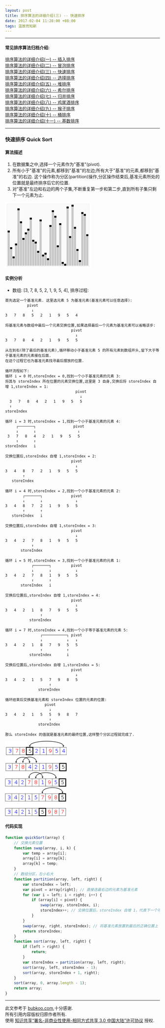 ```yaml
---
layout: post
title: 排序算法的详细介绍(三) -- 快速排序
date: 2017-02-04 11:28:00 +08:00
tags: 温故而知新
---
```


***

#### 常见排序算法归档介绍:

[排序算法的详细介绍(一) -- 插入排序][insertion_sort]  
[排序算法的详细介绍(二) -- 冒泡排序][bubble_sort]  
[排序算法的详细介绍(三) -- 快速排序][quick_sort]  
[排序算法的详细介绍(四) -- 选择排序][selection_sort]  
[排序算法的详细介绍(五) -- 堆排序][heap_sort]  
[排序算法的详细介绍(六) -- 希尔排序][shell_sort]  
[排序算法的详细介绍(七) -- 归并排序][merge_sort]  
[排序算法的详细介绍(八) -- 鸡尾酒排序][cocktail_sort]  
[排序算法的详细介绍(九) -- 猴子排序][bogo_sort]  
[排序算法的详细介绍(十) -- 桶排序][bucket_sort]  
[排序算法的详细介绍(十一) -- 基数排序][radix_sort]  

***

### 快速排序 Quick Sort

#### 算法描述

1. 在数据集之中,选择一个元素作为"基准"(pivot).
2. 所有小于"基准"的元素,都移到"基准"的左边;所有大于"基准"的元素,都移到"基准"的右边. 这个操作称为分区(partition)操作,分区操作结束后,基准元素所处的位置就是最终排序后它的位置.
3. 对"基准"左边和右边的两个子集,不断重复第一步和第二步,直到所有子集只剩下一个元素为止.

![Sorting_quicksort_anim][Sorting_quicksort_anim]

#### 实例分析

* 数组: [3, 7, 8, 5, 2, 1, 9, 5, 4], 排序过程:

```plain
首先选定一个基准元素. 这里选元素 5 为基准元素(基准元素可以任意选择):
          pivot
            ↓
3   7   8   5   2   1   9   5   4

将基准元素与数组中最后一个元素交换位置,如果选择最后一个元素为基准元素可以省略该步:
                              pivot
                                ↓
3   7   8   4   2   1   9   5   5

从左到右(除了最后的基准元素),循环移动小于基准元素 5 的所有元素到数组开头,留下大于等于基准元素的元素接在后面.
在这个过程它也为基准元素找寻最后摆放的位置.

循环流程如下:
循环 i = 0 时,storeIndex = 0,找到一个小于基准元素的元素 3:
将其与 storeIndex 所在位置的元素交换位置,这里是 3 自身,交换后将 storeIndex 自增 1,storeIndex = 1:
                                pivot
                                  ↓
  3   7   8   4   2   1   9   5   5
  ↑
storeIndex

循环 i = 3 时,storeIndex = 1,找到一个小于基准元素的元素 4:
     ┌───────┐                 pivot
     ↓       ↓                   ↓
 3   7   8   4   2   1   9   5   5
     ↑       ↑
storeIndex   i

交换位置后,storeIndex 自增 1,storeIndex = 2:
                              pivot
                                ↓
3   4   8   7   2   1   9   5   5
        ↑           
   storeIndex
   
循环 i = 4 时,storeIndex = 2,找到一个小于基准元素的元素 2:
        ┌───────┐             pivot
        ↓       ↓               ↓
3   4   8   7   2   1   9   5   5
        ↑       ↑
   storeIndex   i

交换位置后,storeIndex 自增 1,storeIndex = 3:
                              pivot
                                ↓
3   4   2   7   8   1   9   5   5
            ↑           
       storeIndex

循环 i = 5 时,storeIndex = 3,找到一个小于基准元素的元素 1:
            ┌───────┐         pivot
            ↓       ↓           ↓
3   4   2   7   8   1   9   5   5
            ↑       ↑
       storeIndex   i
       
交换后位置后,storeIndex 自增 1,storeIndex = 4:
                              pivot
                                ↓
3   4   2   1   8   7   9   5   5
                ↑           
           storeIndex

循环 i = 7 时,storeIndex = 4,找到一个小于等于基准元素的元素 5:
                ┌───────────┐ pivot
                ↓           ↓   ↓
3   4   2   1   8   7   9   5   5
                ↑           ↑
           storeIndex       i

交换后位置后,storeIndex 自增 1,storeIndex = 5:
                              pivot
                                ↓
3   4   2   1   5   7   9   8   5
                    ↑           
               storeIndex

循环结束后交换基准元素和 storeIndex 位置的元素的位置:
                  pivot
                    ↓
3   4   2   1   5   5   9   8   7
                    ↑           
               storeIndex

那么 storeIndex 的值就是基准元素的最终位置,这样整个分区过程就完成了.
```

![Quick_sort_Partition_example][Quick_sort_Partition_example]

#### 代码实现

```JavaScript
function quickSort(array) {
	// 交换元素位置
	function swap(array, i, k) {
		var temp = array[i];
		array[i] = array[k];
		array[k] = temp;
	}
	// 数组分区，左小右大
	function partition(array, left, right) {
		var storeIndex = left;        
		var pivot = array[right]; // 直接选最右边的元素为基准元素
		for (var i = left; i < right; i++) {
			if (array[i] < pivot) {
				swap(array, storeIndex, i);
				storeIndex++; // 交换位置后，storeIndex 自增 1，代表下一个可能要交换的位置
			}
		}
		swap(array, right, storeIndex); // 将基准元素放置到最后的正确位置上
		return storeIndex;
	}
	function sort(array, left, right) {
		if (left > right) {
			return;
		}
		var storeIndex = partition(array, left, right);
		sort(array, left, storeIndex - 1);
		sort(array, storeIndex + 1, right);
	}
	sort(array, 0, array.length - 1);
	return array;
}
```

***

此文参考于 [bubkoo.com][bubkoo.com],十分感谢.  
所有引用内容版权归原作者所有.  
使用 [知识共享“署名-非商业性使用-相同方式共享 3.0 中国大陆”许可协议][Lisence] 授权.

[bubkoo.com]: http://bubkoo.com/2014/01/17/sort-algorithm/archives/
[Lisence]: https://creativecommons.org/licenses/by-nc-sa/3.0/cn/

[insertion_sort]: /2017/02/sort-algorithm-1-insertion-sort/ 'insertion_sort'
[bubble_sort]: /2017/02/sort-algorithm-2-bubble-sort/ 'bubble_sort'
[quick_sort]: /2017/02/sort-algorithm-3-quick-sort/ 'quick_sort'
[selection_sort]: /2017/02/sort-algorithm-4-selection-sort/ 'selection_sort'
[heap_sort]: /2017/02/sort-algorithm-5-heap-sort/ 'heap_sort'
[shell_sort]: /2017/02/sort-algorithm-6-shell-sort/ 'shell_sort'
[merge_sort]: /2017/02/sort-algorithm-7-merge-sort/ 'merge_sort'
[cocktail_sort]: /2017/02/sort-algorithm-8-cocktail-sort/ 'cocktail_sort'
[bogo_sort]: /2017/02/sort-algorithm-9-bogo-sort/ 'bogo_sort'
[bucket_sort]: /2017/02/sort-algorithm-10-bucket-sort/ 'bucket_sort'
[radix_sort]: /2017/02/sort-algorithm-11-radix-sort/ 'radix_sort'

[Sorting_quicksort_anim]: /assets/images/sort_algorithm/Sorting_quicksort_anim.gif 'Sorting_quicksort_anim'
[Quick_sort_Partition_example]: /assets/images/sort_algorithm/Quick_sort_Partition_example.png 'Quick_sort_Partition_example'